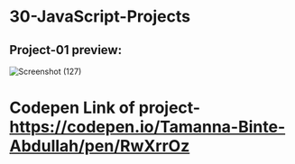 # 30-JavaScript-Projects

## Project-01 preview:

![Screenshot (127)](https://github.com/user-attachments/assets/090031f1-7bb8-4515-8b10-4125d5e84732)

# Codepen Link of project-https://codepen.io/Tamanna-Binte-Abdullah/pen/RwXrrOz
